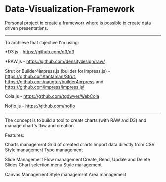 # Data-Visualization-Framework
Personal project to create a framework where is possible to create data driven presentations.
_____________________________________________________________________________________________
To archieve that objective I'm using:

*D3.js - https://github.com/d3/d3

*RAW.js - https://github.com/densitydesign/raw/ 


Strut or Builder4impress.js (builder for Impress.js) - https://github.com/tantaman/Strut, https://github.com/naugtur/builder4impress and https://github.com/impress/impress.js/ 

Cola.js - https://github.com/tgdwyer/WebCola 

Noflo.js - https://github.com/noflo

_____________________________________________________________________________________________

The concept is to build a tool to create charts (with RAW and D3) and manage chart's flow and creation

Features:

Charts management
  Grid of created charts
  Import data directly from CSV
  Style management
  Type management
  
Slide Management
  Flow management
    Create, Read, Update and Delete Slides
  Chart selection menu
  Style management
  
Canvas Management
  Style management
  Area management
  
  
